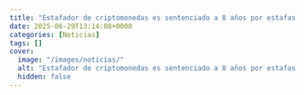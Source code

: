 ```yaml
---
title: "Estafador de criptomonedas es sentenciado a 8 años por estafas de eEmpowerCoin y ECoinPlus por 40 millones de dólares"
date: 2025-06-29T13:14:08+0000
categories: [Noticias]
tags: []
cover:
  image: "/images/noticias/"
  alt: "Estafador de criptomonedas es sentenciado a 8 años por estafas de eEmpowerCoin y ECoinPlus por 40 millones de dólares"
  hidden: false
---
```



